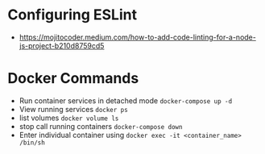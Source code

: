 # Configuring ESLint

- https://mojitocoder.medium.com/how-to-add-code-linting-for-a-node-js-project-b210d8759cd5

# Docker Commands

- Run container services in detached mode `docker-compose up -d`
- View running services `docker ps`
- list volumes `docker volume ls`
- stop call running containers `docker-compose down`
- Enter individual container using `docker exec -it <container_name> /bin/sh`
